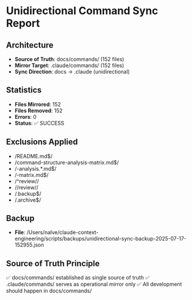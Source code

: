 # Unidirectional Command Sync Report

## Architecture
- **Source of Truth**: docs/commands/ (152 files)
- **Mirror Target**: .claude/commands/ (152 files)
- **Sync Direction**: docs → .claude (unidirectional)

## Statistics
- **Files Mirrored**: 152
- **Files Removed**: 152
- **Errors**: 0
- **Status**: ✅ SUCCESS

## Exclusions Applied
- /README\.md$/
- /command-structure-analysis-matrix\.md$/
- /-analysis.*\.md$/
- /-matrix\.md$/
- /^review\//
- /\/review\//
- /\.backup$/
- /\.archive$/

## Backup
- **File**: /Users/nalve/claude-context-engineering/scripts/backups/unidirectional-sync-backup-2025-07-17-152955.json

## Source of Truth Principle
✅ docs/commands/ established as single source of truth
✅ .claude/commands/ serves as operational mirror only
✅ All development should happen in docs/commands/
